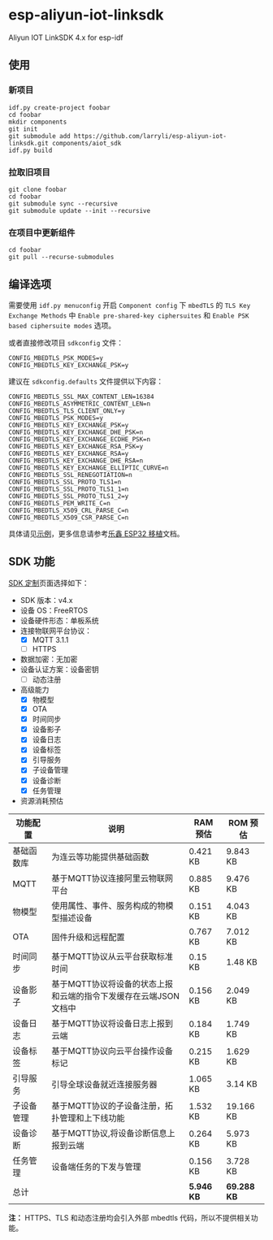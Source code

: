 # esp-aliyun-iot-linksdk
Aliyun IOT LinkSDK 4.x for esp-idf

## 使用

### 新项目

    idf.py create-project foobar
    cd foobar
    mkdir components
    git init
    git submodule add https://github.com/larryli/esp-aliyun-iot-linksdk.git components/aiot_sdk
    idf.py build

### 拉取旧项目

    git clone foobar
    cd foobar
    git submodule sync --recursive
    git submodule update --init --recursive

### 在项目中更新组件

    cd foobar
    git pull --recurse-submodules

## 编译选项

需要使用 `idf.py menuconfig` 开启 `Component config` 下 `mbedTLS` 的 `TLS Key Exchange Methods` 中 `Enable pre-shared-key ciphersuites` 和 `Enable PSK based ciphersuite modes` 选项。

或者直接修改项目 `sdkconfig` 文件：

    CONFIG_MBEDTLS_PSK_MODES=y
    CONFIG_MBEDTLS_KEY_EXCHANGE_PSK=y

建议在 `sdkconfig.defaults` 文件提供以下内容：

    CONFIG_MBEDTLS_SSL_MAX_CONTENT_LEN=16384
    CONFIG_MBEDTLS_ASYMMETRIC_CONTENT_LEN=n
    CONFIG_MBEDTLS_TLS_CLIENT_ONLY=y
    CONFIG_MBEDTLS_PSK_MODES=y
    CONFIG_MBEDTLS_KEY_EXCHANGE_PSK=y
    CONFIG_MBEDTLS_KEY_EXCHANGE_DHE_PSK=n
    CONFIG_MBEDTLS_KEY_EXCHANGE_ECDHE_PSK=n
    CONFIG_MBEDTLS_KEY_EXCHANGE_RSA_PSK=y
    CONFIG_MBEDTLS_KEY_EXCHANGE_RSA=y
    CONFIG_MBEDTLS_KEY_EXCHANGE_DHE_RSA=n
    CONFIG_MBEDTLS_KEY_EXCHANGE_ELLIPTIC_CURVE=n
    CONFIG_MBEDTLS_SSL_RENEGOTIATION=n
    CONFIG_MBEDTLS_SSL_PROTO_TLS1=n
    CONFIG_MBEDTLS_SSL_PROTO_TLS1_1=n
    CONFIG_MBEDTLS_SSL_PROTO_TLS1_2=y
    CONFIG_MBEDTLS_PEM_WRITE_C=n
    CONFIG_MBEDTLS_X509_CRL_PARSE_C=n
    CONFIG_MBEDTLS_X509_CSR_PARSE_C=n

具体请见[示例](example)，更多信息请参考[乐鑫 ESP32 移植](http://code.aliyun.com/linksdk/docs/wikis/best-practice/ESP32_Porting)文档。

## SDK 功能

[SDK 定制](https://iot.console.aliyun.com/lk/document/tools)页面选择如下：

- SDK 版本：v4.x
- 设备 OS：FreeRTOS
- 设备硬件形态：单板系统
- 连接物联网平台协议：
  - [x] MQTT 3.1.1
  - [ ] HTTPS
- 数据加密：无加密
- 设备认证方案：设备密钥
  - [ ] 动态注册
- 高级能力
  - [x] 物模型
  - [x] OTA
  - [x] 时间同步
  - [x] 设备影子
  - [x] 设备日志
  - [x] 设备标签
  - [x] 引导服务
  - [x] 子设备管理
  - [x] 设备诊断
  - [x] 任务管理
- 资源消耗预估

功能配置 | 说明 | RAM 预估 | ROM 预估
----|----|----|----
基础函数库 | 为连云等功能提供基础函数 | 0.421 KB | 9.843 KB
MQTT | 基于MQTT协议连接阿里云物联网平台 | 0.885 KB | 9.476 KB
物模型 | 使用属性、事件、服务构成的物模型描述设备 | 0.151 KB | 4.043 KB
OTA | 固件升级和远程配置 | 0.767 KB | 7.012 KB
时间同步 | 基于MQTT协议从云平台获取标准时间 | 0.15 KB | 1.48 KB
设备影子 | 基于MQTT协议将设备的状态上报和云端的指令下发缓存在云端JSON文档中 | 0.156 KB | 2.049 KB
设备日志 | 基于MQTT协议将设备日志上报到云端 | 0.184 KB | 1.749 KB
设备标签 | 基于MQTT协议向云平台操作设备标记 | 0.215 KB | 1.629 KB
引导服务 | 引导全球设备就近连接服务器 | 1.065 KB | 3.14 KB
子设备管理 | 基于MQTT协议的子设备注册，拓扑管理和上下线功能 | 1.532 KB | 19.166 KB
设备诊断 | 基于MQTT协议,将设备诊断信息上报到云端 | 0.264 KB | 5.973 KB
任务管理 | 设备端任务的下发与管理 | 0.156 KB | 3.728 KB
总计 | | **5.946 KB** | **69.288 KB**

**注：** HTTPS、TLS 和动态注册均会引入外部 mbedtls 代码，所以不提供相关功能。 
